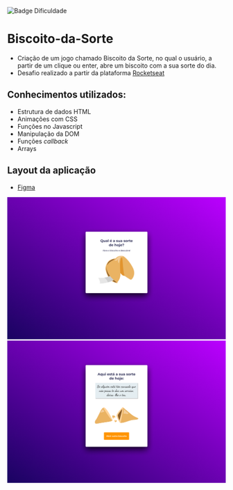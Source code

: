 ![Badge Dificuldade](https://img.shields.io/badge/dificuldade-intermediário-success)
# Biscoito-da-Sorte
- Criação de um jogo chamado Biscoito da Sorte, no qual o usuário, a partir de um clique ou enter, abre um biscoito com a sua sorte do dia.  
- Desafio realizado a partir da plataforma [Rocketseat](https://www.rocketseat.com.br/)  

## Conhecimentos utilizados:     

- Estrutura de dados HTML
- Animações com CSS
- Funções no Javascript
- Manipulação da DOM
- Funções *callback*
- Arrays    
  
## Layout da aplicação

- [Figma](https://www.figma.com/file/gESPUCrLnIFDT2XrCejpc7/Biscoito-da-Sorte?node-id=0%3A1&t=txUSjWZjby9hgHpX-0)


![Mockup](./layout/Home.png)
![Mockup](./layout/Sorte.png)
